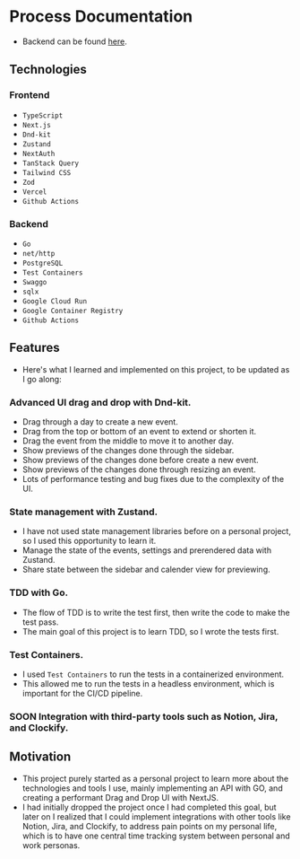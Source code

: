 # Process Documentation

- Backend can be found [here](https://github.com/ushiradineth/koano-api).

## Technologies

### Frontend

- `TypeScript`
- `Next.js`
- `Dnd-kit`
- `Zustand`
- `NextAuth`
- `TanStack Query`
- `Tailwind CSS`
- `Zod`
- `Vercel`
- `Github Actions`

### Backend

- `Go`
- `net/http`
- `PostgreSQL`
- `Test Containers`
- `Swaggo`
- `sqlx`
- `Google Cloud Run`
- `Google Container Registry`
- `Github Actions`

## Features

- Here's what I learned and implemented on this project, to be updated as I go along:

### Advanced UI drag and drop with Dnd-kit.

- Drag through a day to create a new event.
- Drag from the top or bottom of an event to extend or shorten it.
- Drag the event from the middle to move it to another day.
- Show previews of the changes done through the sidebar.
- Show previews of the changes done before create a new event.
- Show previews of the changes done through resizing an event.
- Lots of performance testing and bug fixes due to the complexity of the UI.

### State management with Zustand.

- I have not used state management libraries before on a personal project, so I used this opportunity to learn it.
- Manage the state of the events, settings and prerendered data with Zustand.
- Share state between the sidebar and calender view for previewing.

### TDD with Go.

- The flow of TDD is to write the test first, then write the code to make the test pass.
- The main goal of this project is to learn TDD, so I wrote the tests first.

### Test Containers.

- I used `Test Containers` to run the tests in a containerized environment.
- This allowed me to run the tests in a headless environment, which is important for the CI/CD pipeline.

### **SOON** Integration with third-party tools such as Notion, Jira, and Clockify.

## Motivation

- This project purely started as a personal project to learn more about the technologies and tools I use, mainly implementing an API with GO, and creating a performant Drag and Drop UI with NextJS.
- I had initially dropped the project once I had completed this goal, but later on I realized that I could implement integrations with other tools like Notion, Jira, and Clockify, to address pain points on my personal life, which is to have one central time tracking system between personal and work personas.

